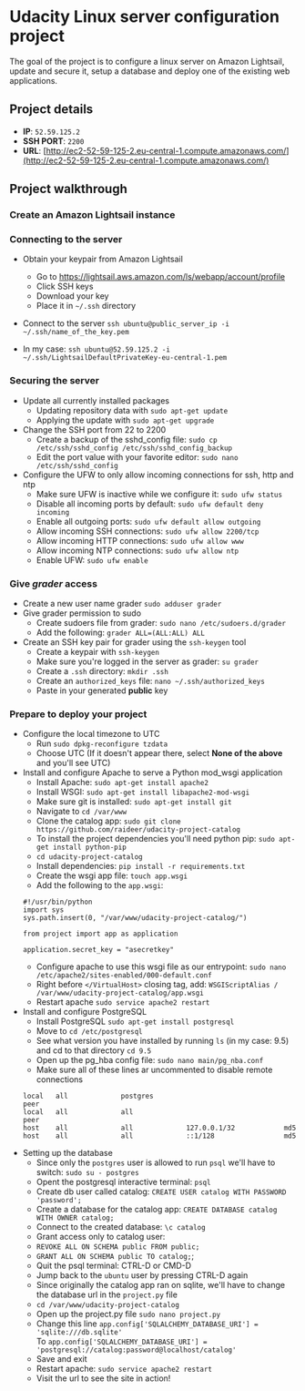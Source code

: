 # Udacity Linux server configuration project
The goal of the project is to configure a linux server on Amazon Lightsail, update and secure it, setup a database and deploy one of the existing web applications.

## Project details
* **IP**: `52.59.125.2`
* **SSH PORT**: `2200`
* **URL**: [http://ec2-52-59-125-2.eu-central-1.compute.amazonaws.com/](http://ec2-52-59-125-2.eu-central-1.compute.amazonaws.com/)

## Project walkthrough

### Create an Amazon Lightsail instance

### Connecting to the server
* Obtain your keypair from Amazon Lightsail 
  * Go to https://lightsail.aws.amazon.com/ls/webapp/account/profile
  * Click SSH keys
  * Download your key
  * Place it in `~/.ssh` directory

* Connect to the server `ssh ubuntu@public_server_ip -i ~/.ssh/name_of_the_key.pem`
* In my case: `ssh ubuntu@52.59.125.2 -i ~/.ssh/LightsailDefaultPrivateKey-eu-central-1.pem`
### Securing the server
* Update all currently installed packages
  * Updating repository data with `sudo apt-get update`
  * Applying the update with `sudo apt-get upgrade`
* Change the SSH port from 22 to 2200
  * Create a backup of the sshd_config file: `sudo cp /etc/ssh/sshd_config /etc/ssh/sshd_config_backup`
  * Edit the port value with your favorite editor: `sudo nano /etc/ssh/sshd_config`
* Configure the UFW to only allow incoming connections for ssh, http and ntp
  * Make sure UFW is inactive while we configure it: `sudo ufw status`
  * Disable all incoming ports by default: `sudo ufw default deny incoming`
  * Enable all outgoing ports: `sudo ufw default allow outgoing`
  * Allow incoming SSH connections: `sudo ufw allow 2200/tcp`
  * Allow incoming HTTP connections: `sudo ufw allow www`
  * Allow incoming NTP connections: `sudo ufw allow ntp`
  * Enable UFW: `sudo ufw enable`

### Give *grader* access
* Create a new user name grader `sudo adduser grader`
* Give grader permission to sudo
  * Create sudoers file from grader: `sudo nano /etc/sudoers.d/grader`
  * Add the following: `grader ALL=(ALL:ALL) ALL`
* Create an SSH key pair for grader using the `ssh-keygen` tool
  * Create a keypair with `ssh-keygen`
  * Make sure you're logged in the server as grader: `su grader`
  * Create a `.ssh` directory: `mkdir .ssh`
  * Create an `authorized_keys` file: `nano ~/.ssh/authorized_keys`
  * Paste in your generated **public** key
### Prepare to deploy your project
* Configure the local timezone to UTC
  * Run `sudo dpkg-reconfigure tzdata`
  * Choose UTC (If it doesn't appear there, select __None of the above__ and you'll see UTC)
* Install and configure Apache to serve a Python mod_wsgi application
  * Install Apache: `sudo apt-get install apache2`
  * Install WSGI: `sudo apt-get install libapache2-mod-wsgi`
  * Make sure git is installed: `sudo apt-get install git`
  * Navigate to `cd /var/www`
  * Clone the catalog app: `sudo git clone https://github.com/raideer/udacity-project-catalog`
  * To install the project dependencies you'll need python pip: `sudo apt-get install python-pip`
  * `cd udacity-project-catalog`
  * Install dependencies: `pip install -r requirements.txt`
  * Create the wsgi app file: `touch app.wsgi`
  * Add the following to the `app.wsgi`:
  ```
  #!/usr/bin/python
  import sys
  sys.path.insert(0, "/var/www/udacity-project-catalog/")

  from project import app as application

  application.secret_key = "asecretkey"
  ```
  * Configure apache to use this wsgi file as our entrypoint: `sudo nano /etc/apache2/sites-enabled/000-default.conf`
  * Right before `</VirtualHost>` closing tag, add: `WSGIScriptAlias / /var/www/udacity-project-catalog/app.wsgi`
  * Restart apache `sudo service apache2 restart`
* Install and configure PostgreSQL
  * Install PostgreSQL `sudo apt-get install postgresql`
  * Move to `cd /etc/postgresql`
  * See what version you have installed by running `ls` (in my case: 9.5) and cd to that directory `cd 9.5`
  * Open up the pg_hba config file: `sudo nano main/pg_nba.conf`
  * Make sure all of these lines ar uncommented to disable remote connections
  ```
  local   all             postgres                                peer
  local   all             all                                     peer
  host    all             all             127.0.0.1/32            md5
  host    all             all             ::1/128                 md5
  ```
* Setting up the database
  * Since only the `postgres` user is allowed to run `psql` we'll have to switch: `sudo su - postgres`
  * Opent the postgresql interactive terminal: `psql`
  * Create db user called catalog: `CREATE USER catalog WITH PASSWORD 'password';`
  * Create a database for the catalog app: `CREATE DATABASE catalog WITH OWNER catalog;`
  * Connect to the created database: `\c catalog`
  * Grant access only to catalog user:
  * `REVOKE ALL ON SCHEMA public FROM public;`
  * `GRANT ALL ON SCHEMA public TO catalog;`;
  * Quit the psql terminal: CTRL-D or CMD-D
  * Jump back to the `ubuntu` user by pressing CTRL-D again
  * Since originally the catalog app ran on sqlite, we'll have to change the database url in the `project.py` file
  * `cd /var/www/udacity-project-catalog`
  * Open up the project.py file `sudo nano project.py`
  * Change this line `app.config['SQLALCHEMY_DATABASE_URI'] = 'sqlite:///db.sqlite'`    
    To `app.config['SQLALCHEMY_DATABASE_URI'] = 'postgresql://catalog:password@localhost/catalog'`
  * Save and exit
  * Restart apache: `sudo service apache2 restart`
  * Visit the url to see the site in action!
  
  
  
